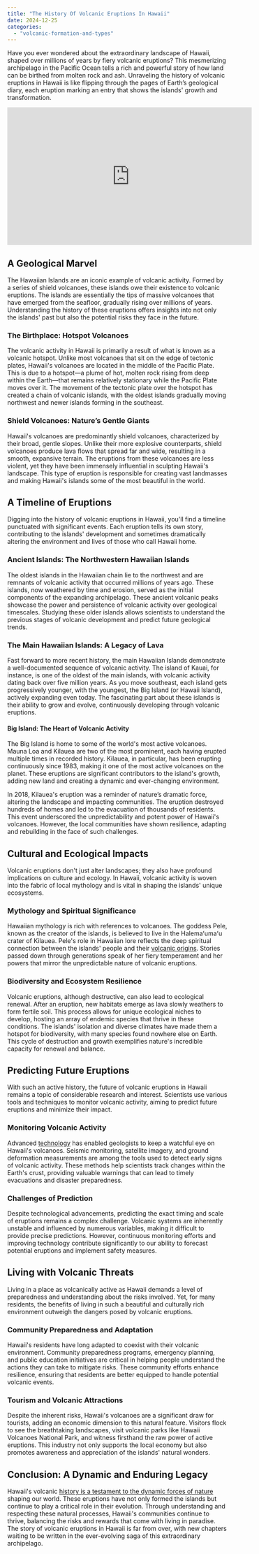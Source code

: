 ```yaml
---
title: "The History Of Volcanic Eruptions In Hawaii"
date: 2024-12-25
categories: 
  - "volcanic-formation-and-types"
---
```


Have you ever wondered about the extraordinary landscape of Hawaii, shaped over millions of years by fiery volcanic eruptions? This mesmerizing archipelago in the Pacific Ocean tells a rich and powerful story of how land can be birthed from molten rock and ash. Unraveling the history of volcanic eruptions in Hawaii is like flipping through the pages of Earth’s geological diary, each eruption marking an entry that shows the islands' growth and transformation.

<iframe width="560" height="315" src="https://www.youtube.com/embed/LdlEufZop-Y" frameborder="0" allow="accelerometer; autoplay; encrypted-media; gyroscope; picture-in-picture" allowfullscreen></iframe>

  

## A Geological Marvel

The Hawaiian Islands are an iconic example of volcanic activity. Formed by a series of shield volcanoes, these islands owe their existence to volcanic eruptions. The islands are essentially the tips of massive volcanoes that have emerged from the seafloor, gradually rising over millions of years. Understanding the history of these eruptions offers insights into not only the islands' past but also the potential risks they face in the future.

### The Birthplace: Hotspot Volcanoes

The volcanic activity in Hawaii is primarily a result of what is known as a volcanic hotspot. Unlike most volcanoes that sit on the edge of tectonic plates, Hawaii's volcanoes are located in the middle of the Pacific Plate. This is due to a hotspot—a plume of hot, molten rock rising from deep within the Earth—that remains relatively stationary while the Pacific Plate moves over it. The movement of the tectonic plate over the hotspot has created a chain of volcanic islands, with the oldest islands gradually moving northwest and newer islands forming in the southeast.

### Shield Volcanoes: Nature’s Gentle Giants

Hawaii's volcanoes are predominantly shield volcanoes, characterized by their broad, gentle slopes. Unlike their more explosive counterparts, shield volcanoes produce lava flows that spread far and wide, resulting in a smooth, expansive terrain. The eruptions from these volcanoes are less violent, yet they have been immensely influential in sculpting Hawaii's landscape. This type of eruption is responsible for creating vast landmasses and making Hawaii's islands some of the most beautiful in the world.

## A Timeline of Eruptions

Digging into the history of volcanic eruptions in Hawaii, you'll find a timeline punctuated with significant events. Each eruption tells its own story, contributing to the islands' development and sometimes dramatically altering the environment and lives of those who call Hawaii home.

### Ancient Islands: The Northwestern Hawaiian Islands

The oldest islands in the Hawaiian chain lie to the northwest and are remnants of volcanic activity that occurred millions of years ago. These islands, now weathered by time and erosion, served as the initial components of the expanding archipelago. These ancient volcanic peaks showcase the power and persistence of volcanic activity over geological timescales. Studying these older islands allows scientists to understand the previous stages of volcanic development and predict future geological trends.

### The Main Hawaiian Islands: A Legacy of Lava

Fast forward to more recent history, the main Hawaiian Islands demonstrate a well-documented sequence of volcanic activity. The island of Kauai, for instance, is one of the oldest of the main islands, with volcanic activity dating back over five million years. As you move southeast, each island gets progressively younger, with the youngest, the Big Island (or Hawaii Island), actively expanding even today. The fascinating part about these islands is their ability to grow and evolve, continuously developing through volcanic eruptions.

#### Big Island: The Heart of Volcanic Activity

The Big Island is home to some of the world's most active volcanoes. Mauna Loa and Kilauea are two of the most prominent, each having erupted multiple times in recorded history. Kilauea, in particular, has been erupting continuously since 1983, making it one of the most active volcanoes on the planet. These eruptions are significant contributors to the island's growth, adding new land and creating a dynamic and ever-changing environment.

In 2018, Kilauea's eruption was a reminder of nature’s dramatic force, altering the landscape and impacting communities. The eruption destroyed hundreds of homes and led to the evacuation of thousands of residents. This event underscored the unpredictability and potent power of Hawaii's volcanoes. However, the local communities have shown resilience, adapting and rebuilding in the face of such challenges.

## Cultural and Ecological Impacts

Volcanic eruptions don't just alter landscapes; they also have profound implications on culture and ecology. In Hawaii, volcanic activity is woven into the fabric of local mythology and is vital in shaping the islands' unique ecosystems.

### Mythology and Spiritual Significance

Hawaiian mythology is rich with references to volcanoes. The goddess Pele, known as the creator of the islands, is believed to live in the Halemaʻumaʻu crater of Kilauea. Pele's role in Hawaiian lore reflects the deep spiritual connection between the islands' people and their [volcanic origins](https://magmamatters.com/geothermal-energy-and-its-volcanic-origins/ "Geothermal Energy and Its Volcanic Origins"). Stories passed down through generations speak of her fiery temperament and her powers that mirror the unpredictable nature of volcanic eruptions.

### Biodiversity and Ecosystem Resilience

Volcanic eruptions, although destructive, can also lead to ecological renewal. After an eruption, new habitats emerge as lava slowly weathers to form fertile soil. This process allows for unique ecological niches to develop, hosting an array of endemic species that thrive in these conditions. The islands' isolation and diverse climates have made them a hotspot for biodiversity, with many species found nowhere else on Earth. This cycle of destruction and growth exemplifies nature's incredible capacity for renewal and balance.

## Predicting Future Eruptions

With such an active history, the future of volcanic eruptions in Hawaii remains a topic of considerable research and interest. Scientists use various tools and techniques to monitor volcanic activity, aiming to predict future eruptions and minimize their impact.

### Monitoring Volcanic Activity

Advanced [technology](https://magmamatters.com/the-art-and-science-of-volcano-monitoring/ "The Art and Science of Volcano Monitoring") has enabled geologists to keep a watchful eye on Hawaii's volcanoes. Seismic monitoring, satellite imagery, and ground deformation measurements are among the tools used to detect early signs of volcanic activity. These methods help scientists track changes within the Earth's crust, providing valuable warnings that can lead to timely evacuations and disaster preparedness.

### Challenges of Prediction

Despite technological advancements, predicting the exact timing and scale of eruptions remains a complex challenge. Volcanic systems are inherently unstable and influenced by numerous variables, making it difficult to provide precise predictions. However, continuous monitoring efforts and improving technology contribute significantly to our ability to forecast potential eruptions and implement safety measures.

## Living with Volcanic Threats

Living in a place as volcanically active as Hawaii demands a level of preparedness and understanding about the risks involved. Yet, for many residents, the benefits of living in such a beautiful and culturally rich environment outweigh the dangers posed by volcanic eruptions.

### Community Preparedness and Adaptation

Hawaii's residents have long adapted to coexist with their volcanic environment. Community preparedness programs, emergency planning, and public education initiatives are critical in helping people understand the actions they can take to mitigate risks. These community efforts enhance resilience, ensuring that residents are better equipped to handle potential volcanic events.

### Tourism and Volcanic Attractions

Despite the inherent risks, Hawaii's volcanoes are a significant draw for tourists, adding an economic dimension to this natural feature. Visitors flock to see the breathtaking landscapes, visit volcanic parks like Hawaii Volcanoes National Park, and witness firsthand the raw power of active eruptions. This industry not only supports the local economy but also promotes awareness and appreciation of the islands' natural wonders.

## Conclusion: A Dynamic and Enduring Legacy

Hawaii's volcanic [history is a testament to the dynamic forces of nature](https://magmamatters.com/understanding-volcanic-formation-a-comprehensive-guide/ "Understanding Volcanic Formation: A Comprehensive Guide") shaping our world. These eruptions have not only formed the islands but continue to play a critical role in their evolution. Through understanding and respecting these natural processes, Hawaii's communities continue to thrive, balancing the risks and rewards that come with living in paradise. The story of volcanic eruptions in Hawaii is far from over, with new chapters waiting to be written in the ever-evolving saga of this extraordinary archipelago.
